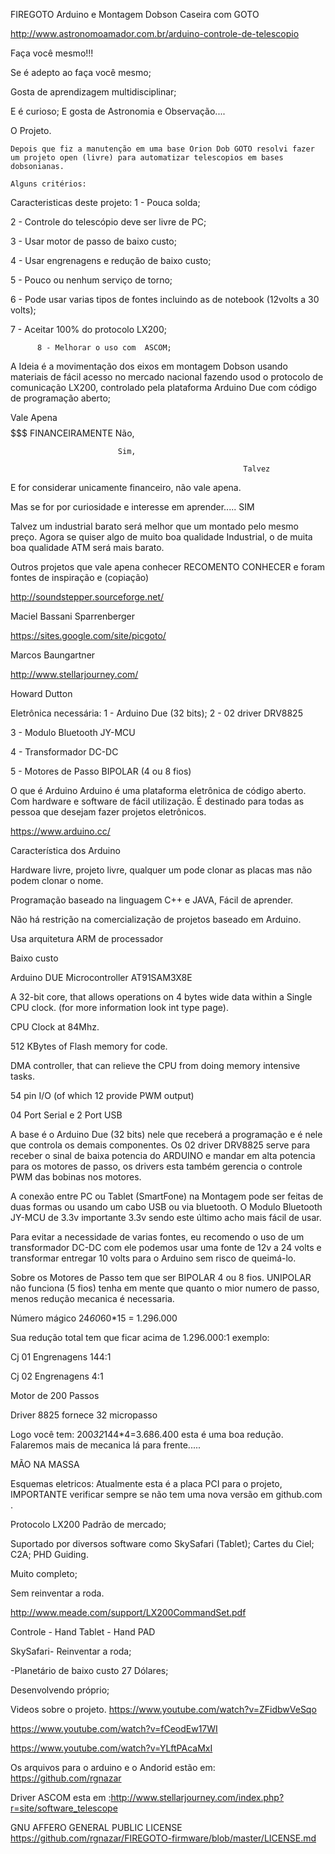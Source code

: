 FIREGOTO
Arduino e Montagem Dobson Caseira com GOTO

http://www.astronomoamador.com.br/arduino-controle-de-telescopio

Faça você mesmo!!!

Se é adepto ao faça você mesmo;

Gosta de aprendizagem multidisciplinar;

E é curioso;
E gosta de Astronomia e Observação....

O Projeto.

    Depois que fiz a manutenção em uma base Orion Dob GOTO resolvi fazer um projeto open (livre) para automatizar telescopios em bases dobsonianas.

    Alguns critérios: 

Caracteristicas deste projeto:
1 - Pouca solda;

2 - Controle do telescópio deve ser livre de PC;

3 - Usar motor de passo de baixo custo;

4 - Usar engrenagens e redução de baixo custo;

5 - Pouco ou nenhum serviço de torno;

6 - Pode usar varias tipos de fontes incluindo as de notebook (12volts a 30 volts);

7 - Aceitar  100% do protocolo LX200;

          8 - Melhorar o uso com  ASCOM;

A Ideia é a movimentação dos eixos em montagem Dobson usando materiais de fácil acesso no mercado nacional fazendo usod o protocolo de comunicação LX200, controlado pela plataforma Arduino Due com código de programação aberto;

Vale Apena $$$$$$$ FINANCEIRAMENTE
Não,

                            Sim, 

                                                        Talvez

E for considerar unicamente financeiro, não vale apena.

Mas se for por curiosidade e interesse em aprender..... SIM

Talvez um industrial barato será melhor que um montado pelo mesmo preço. Agora se quiser algo de muito boa qualidade Industrial, o de muita boa qualidade ATM será mais barato.

Outros projetos que vale apena conhecer RECOMENTO CONHECER e foram fontes de inspiração e (copiação)

http://soundstepper.sourceforge.net/

Maciel Bassani Sparrenberger

https://sites.google.com/site/picgoto/

Marcos Baungartner

http://www.stellarjourney.com/

Howard Dutton

Eletrônica necessária:
1 - Arduino Due (32 bits);
2 - 02 driver DRV8825

3 - Modulo Bluetooth JY-MCU

4 - Transformador DC-DC

5 - Motores de Passo BIPOLAR (4 ou 8 fios)


O que é Arduino
Arduino é uma plataforma eletrônica de código aberto. Com hardware e software de fácil utilização. É destinado para todas as pessoa que desejam fazer projetos eletrônicos.

https://www.arduino.cc/





Característica dos Arduino

Hardware livre, projeto livre, qualquer um pode clonar as placas mas não podem clonar o nome.

Programação baseado na linguagem C++ e JAVA, Fácil de aprender.

Não há restrição na comercialização de projetos baseado em Arduino.

Usa arquitetura ARM de processador

Baixo custo


Arduino DUE
Microcontroller AT91SAM3X8E

A 32-bit core, that allows operations on 4 bytes wide data within a Single CPU clock. (for more information look int type page).

CPU Clock at 84Mhz.

512 KBytes of Flash memory for code.

DMA controller, that can relieve the CPU from doing memory intensive tasks.

54 pin I/O (of which 12 provide PWM output)

04 Port Serial e 2 Port USB

A base é o Arduino Due (32 bits) nele que receberá a programação e é nele que controla os demais componentes. Os 02 driver DRV8825 serve para receber o sinal de baixa potencia do ARDUINO e mandar em alta potencia para os motores de passo, os drivers esta também gerencia o controle PWM das bobinas nos motores.


A conexão entre PC ou Tablet (SmartFone) na Montagem pode ser feitas de duas formas ou usando um cabo USB ou via bluetooth. O Modulo Bluetooth JY-MCU de 3.3v importante 3.3v sendo este último acho mais fácil de usar.



Para evitar a necessidade de varias fontes, eu recomendo o uso de um transformador DC-DC com ele podemos usar uma fonte de 12v a 24 volts e transformar entregar 10 volts para o Arduino sem risco de queimá-lo.




Sobre os Motores de Passo tem que ser BIPOLAR 4 ou 8 fios. UNIPOLAR não funciona (5 fios) tenha em mente que quanto o mior numero de passo, menos redução mecanica é necessaria.

Número mágico 24*60*60*15 = 1.296.000

Sua redução total tem que ficar acima de 1.296.000:1 exemplo:

Cj 01 Engrenagens 144:1

Cj 02 Engrenagens 4:1

Motor de 200 Passos

Driver 8825 fornece 32 micropasso

Logo você tem: 200*32*144*4=3.686.400 esta é uma boa redução. Falaremos mais de mecanica lá para frente.....



MÃO NA MASSA


Esquemas eletricos:
Atualmente esta é a placa PCI para o projeto, IMPORTANTE verificar sempre se não tem uma nova versão em github.com .






Protocolo LX200
Padrão de mercado;

Suportado por diversos software como SkySafari (Tablet); Cartes du Ciel; C2A; PHD Guiding.

Muito completo;

Sem reinventar a roda.

http://www.meade.com/support/LX200CommandSet.pdf

Controle - Hand Tablet - Hand PAD

SkySafari- Reinventar a roda;

-Planetário de baixo custo 27 Dólares;



Desenvolvendo próprio;



Videos sobre o projeto.
https://www.youtube.com/watch?v=ZFidbwVeSqo

https://www.youtube.com/watch?v=fCeodEw17WI

https://www.youtube.com/watch?v=YLftPAcaMxI


Os arquivos para o arduino e o Andorid estão em: https://github.com/rgnazar

Driver ASCOM esta em :http://www.stellarjourney.com/index.php?r=site/software_telescope


GNU AFFERO GENERAL PUBLIC LICENSE https://github.com/rgnazar/FIREGOTO-firmware/blob/master/LICENSE.md
